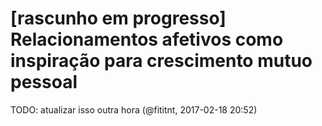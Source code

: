 # [rascunho em progresso] Relacionamentos afetivos como inspiração para crescimento mutuo pessoal

TODO: atualizar isso outra hora (@fititnt, 2017-02-18 20:52)